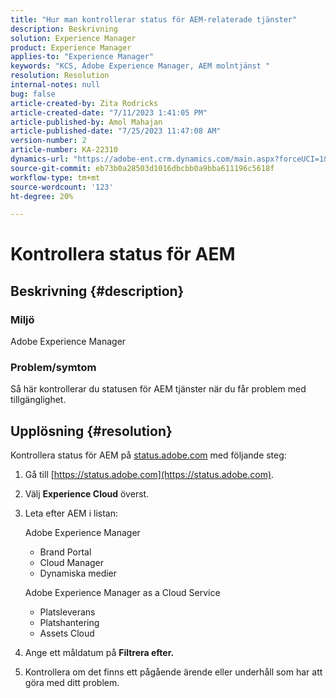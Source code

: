 ```yaml
---
title: "Hur man kontrollerar status för AEM-relaterade tjänster"
description: Beskrivning
solution: Experience Manager
product: Experience Manager
applies-to: "Experience Manager"
keywords: "KCS, Adobe Experience Manager, AEM molntjänst "
resolution: Resolution
internal-notes: null
bug: false
article-created-by: Zita Rodricks
article-created-date: "7/11/2023 1:41:05 PM"
article-published-by: Amol Mahajan
article-published-date: "7/25/2023 11:47:08 AM"
version-number: 2
article-number: KA-22310
dynamics-url: "https://adobe-ent.crm.dynamics.com/main.aspx?forceUCI=1&pagetype=entityrecord&etn=knowledgearticle&id=85864194-f01f-ee11-9cbe-6045bd006239"
source-git-commit: eb73b0a28503d1016dbcbb0a9bba611196c5618f
workflow-type: tm+mt
source-wordcount: '123'
ht-degree: 20%

---
```


# Kontrollera status för AEM

## Beskrivning {#description}


### Miljö

Adobe Experience Manager

### Problem/symtom

Så här kontrollerar du statusen för AEM tjänster när du får problem med tillgänglighet.


## Upplösning {#resolution}


Kontrollera status för AEM på [status.adobe.com](https://status.adobe.com/) med följande steg:

1. Gå till [https://status.adobe.com](https://status.adobe.com).
2. Välj <b>Experience Cloud</b> överst.
3. Leta efter AEM i listan:


   Adobe Experience Manager

   - Brand Portal
   - Cloud Manager
   - Dynamiska medier



   Adobe Experience Manager as a Cloud Service

   - Platsleverans
   - Platshantering
   - Assets Cloud


4. Ange ett måldatum på <b>Filtrera efter.</b>
5. Kontrollera om det finns ett pågående ärende eller underhåll som har att göra med ditt problem.

